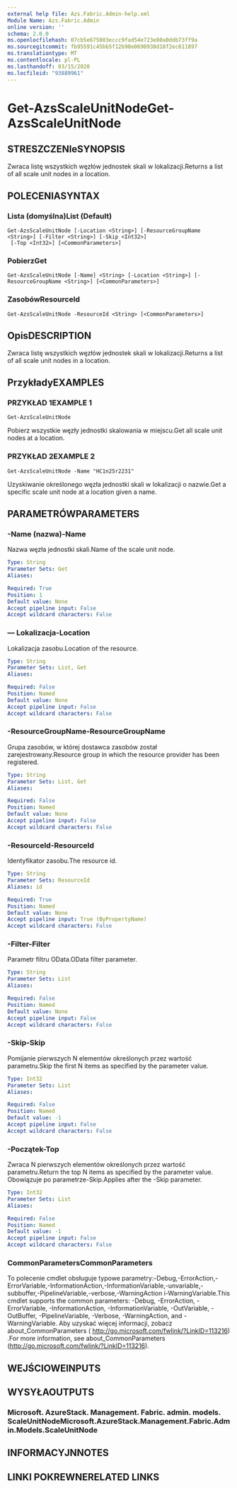```yaml
---
external help file: Azs.Fabric.Admin-help.xml
Module Name: Azs.Fabric.Admin
online version: ''
schema: 2.0.0
ms.openlocfilehash: 07cb5e675003eccc9fad54e723e80a0ddb73ff9a
ms.sourcegitcommit: fb95591c45bb5f12b98e0690938d18f2ec611897
ms.translationtype: MT
ms.contentlocale: pl-PL
ms.lasthandoff: 03/15/2020
ms.locfileid: "93889961"
---
```

# <span data-ttu-id="1b30d-101">Get-AzsScaleUnitNode</span><span class="sxs-lookup"><span data-stu-id="1b30d-101">Get-AzsScaleUnitNode</span></span>

## <span data-ttu-id="1b30d-102">STRESZCZENIe</span><span class="sxs-lookup"><span data-stu-id="1b30d-102">SYNOPSIS</span></span>
<span data-ttu-id="1b30d-103">Zwraca listę wszystkich węzłów jednostek skali w lokalizacji.</span><span class="sxs-lookup"><span data-stu-id="1b30d-103">Returns a list of all scale unit nodes in a location.</span></span>

## <span data-ttu-id="1b30d-104">POLECENIA</span><span class="sxs-lookup"><span data-stu-id="1b30d-104">SYNTAX</span></span>

### <span data-ttu-id="1b30d-105">Lista (domyślna)</span><span class="sxs-lookup"><span data-stu-id="1b30d-105">List (Default)</span></span>
```
Get-AzsScaleUnitNode [-Location <String>] [-ResourceGroupName <String>] [-Filter <String>] [-Skip <Int32>]
 [-Top <Int32>] [<CommonParameters>]
```

### <span data-ttu-id="1b30d-106">Pobierz</span><span class="sxs-lookup"><span data-stu-id="1b30d-106">Get</span></span>
```
Get-AzsScaleUnitNode [-Name] <String> [-Location <String>] [-ResourceGroupName <String>] [<CommonParameters>]
```

### <span data-ttu-id="1b30d-107">Zasobów</span><span class="sxs-lookup"><span data-stu-id="1b30d-107">ResourceId</span></span>
```
Get-AzsScaleUnitNode -ResourceId <String> [<CommonParameters>]
```

## <span data-ttu-id="1b30d-108">Opis</span><span class="sxs-lookup"><span data-stu-id="1b30d-108">DESCRIPTION</span></span>
<span data-ttu-id="1b30d-109">Zwraca listę wszystkich węzłów jednostek skali w lokalizacji.</span><span class="sxs-lookup"><span data-stu-id="1b30d-109">Returns a list of all scale unit nodes in a location.</span></span>

## <span data-ttu-id="1b30d-110">Przykłady</span><span class="sxs-lookup"><span data-stu-id="1b30d-110">EXAMPLES</span></span>

### <span data-ttu-id="1b30d-111">PRZYKŁAD 1</span><span class="sxs-lookup"><span data-stu-id="1b30d-111">EXAMPLE 1</span></span>
```
Get-AzsScaleUnitNode
```

<span data-ttu-id="1b30d-112">Pobierz wszystkie węzły jednostki skalowania w miejscu.</span><span class="sxs-lookup"><span data-stu-id="1b30d-112">Get all scale unit nodes at a location.</span></span>

### <span data-ttu-id="1b30d-113">PRZYKŁAD 2</span><span class="sxs-lookup"><span data-stu-id="1b30d-113">EXAMPLE 2</span></span>
```
Get-AzsScaleUnitNode -Name "HC1n25r2231"
```

<span data-ttu-id="1b30d-114">Uzyskiwanie określonego węzła jednostki skali w lokalizacji o nazwie.</span><span class="sxs-lookup"><span data-stu-id="1b30d-114">Get a specific scale unit node at a location given a name.</span></span>

## <span data-ttu-id="1b30d-115">PARAMETRÓW</span><span class="sxs-lookup"><span data-stu-id="1b30d-115">PARAMETERS</span></span>

### <span data-ttu-id="1b30d-116">-Name (nazwa)</span><span class="sxs-lookup"><span data-stu-id="1b30d-116">-Name</span></span>
<span data-ttu-id="1b30d-117">Nazwa węzła jednostki skali.</span><span class="sxs-lookup"><span data-stu-id="1b30d-117">Name of the scale unit node.</span></span>

```yaml
Type: String
Parameter Sets: Get
Aliases:

Required: True
Position: 1
Default value: None
Accept pipeline input: False
Accept wildcard characters: False
```

### <span data-ttu-id="1b30d-118">— Lokalizacja</span><span class="sxs-lookup"><span data-stu-id="1b30d-118">-Location</span></span>
<span data-ttu-id="1b30d-119">Lokalizacja zasobu.</span><span class="sxs-lookup"><span data-stu-id="1b30d-119">Location of the resource.</span></span>

```yaml
Type: String
Parameter Sets: List, Get
Aliases:

Required: False
Position: Named
Default value: None
Accept pipeline input: False
Accept wildcard characters: False
```

### <span data-ttu-id="1b30d-120">-ResourceGroupName</span><span class="sxs-lookup"><span data-stu-id="1b30d-120">-ResourceGroupName</span></span>
<span data-ttu-id="1b30d-121">Grupa zasobów, w której dostawca zasobów został zarejestrowany.</span><span class="sxs-lookup"><span data-stu-id="1b30d-121">Resource group in which the resource provider has been registered.</span></span>

```yaml
Type: String
Parameter Sets: List, Get
Aliases:

Required: False
Position: Named
Default value: None
Accept pipeline input: False
Accept wildcard characters: False
```

### <span data-ttu-id="1b30d-122">-ResourceId</span><span class="sxs-lookup"><span data-stu-id="1b30d-122">-ResourceId</span></span>
<span data-ttu-id="1b30d-123">Identyfikator zasobu.</span><span class="sxs-lookup"><span data-stu-id="1b30d-123">The resource id.</span></span>

```yaml
Type: String
Parameter Sets: ResourceId
Aliases: id

Required: True
Position: Named
Default value: None
Accept pipeline input: True (ByPropertyName)
Accept wildcard characters: False
```

### <span data-ttu-id="1b30d-124">-Filter</span><span class="sxs-lookup"><span data-stu-id="1b30d-124">-Filter</span></span>
<span data-ttu-id="1b30d-125">Parametr filtru OData.</span><span class="sxs-lookup"><span data-stu-id="1b30d-125">OData filter parameter.</span></span>

```yaml
Type: String
Parameter Sets: List
Aliases:

Required: False
Position: Named
Default value: None
Accept pipeline input: False
Accept wildcard characters: False
```

### <span data-ttu-id="1b30d-126">-Skip</span><span class="sxs-lookup"><span data-stu-id="1b30d-126">-Skip</span></span>
<span data-ttu-id="1b30d-127">Pomijanie pierwszych N elementów określonych przez wartość parametru.</span><span class="sxs-lookup"><span data-stu-id="1b30d-127">Skip the first N items as specified by the parameter value.</span></span>

```yaml
Type: Int32
Parameter Sets: List
Aliases:

Required: False
Position: Named
Default value: -1
Accept pipeline input: False
Accept wildcard characters: False
```

### <span data-ttu-id="1b30d-128">-Początek</span><span class="sxs-lookup"><span data-stu-id="1b30d-128">-Top</span></span>
<span data-ttu-id="1b30d-129">Zwraca N pierwszych elementów określonych przez wartość parametru.</span><span class="sxs-lookup"><span data-stu-id="1b30d-129">Return the top N items as specified by the parameter value.</span></span>
<span data-ttu-id="1b30d-130">Obowiązuje po parametrze-Skip.</span><span class="sxs-lookup"><span data-stu-id="1b30d-130">Applies after the -Skip parameter.</span></span>

```yaml
Type: Int32
Parameter Sets: List
Aliases:

Required: False
Position: Named
Default value: -1
Accept pipeline input: False
Accept wildcard characters: False
```

### <span data-ttu-id="1b30d-131">CommonParameters</span><span class="sxs-lookup"><span data-stu-id="1b30d-131">CommonParameters</span></span>
<span data-ttu-id="1b30d-132">To polecenie cmdlet obsługuje typowe parametry:-Debug,-ErrorAction,-ErrorVariable,-InformationAction,-InformationVariable,-unvariable,-subbuffer,-PipelineVariable,-verbose,-WarningAction i-WarningVariable.</span><span class="sxs-lookup"><span data-stu-id="1b30d-132">This cmdlet supports the common parameters: -Debug, -ErrorAction, -ErrorVariable, -InformationAction, -InformationVariable, -OutVariable, -OutBuffer, -PipelineVariable, -Verbose, -WarningAction, and -WarningVariable.</span></span> <span data-ttu-id="1b30d-133">Aby uzyskać więcej informacji, zobacz about_CommonParameters ( http://go.microsoft.com/fwlink/?LinkID=113216) .</span><span class="sxs-lookup"><span data-stu-id="1b30d-133">For more information, see about_CommonParameters (http://go.microsoft.com/fwlink/?LinkID=113216).</span></span>

## <span data-ttu-id="1b30d-134">WEJŚCIOWE</span><span class="sxs-lookup"><span data-stu-id="1b30d-134">INPUTS</span></span>

## <span data-ttu-id="1b30d-135">WYSYŁA</span><span class="sxs-lookup"><span data-stu-id="1b30d-135">OUTPUTS</span></span>

### <span data-ttu-id="1b30d-136">Microsoft. AzureStack. Management. Fabric. admin. models. ScaleUnitNode</span><span class="sxs-lookup"><span data-stu-id="1b30d-136">Microsoft.AzureStack.Management.Fabric.Admin.Models.ScaleUnitNode</span></span>

## <span data-ttu-id="1b30d-137">INFORMACYJN</span><span class="sxs-lookup"><span data-stu-id="1b30d-137">NOTES</span></span>

## <span data-ttu-id="1b30d-138">LINKI POKREWNE</span><span class="sxs-lookup"><span data-stu-id="1b30d-138">RELATED LINKS</span></span>
